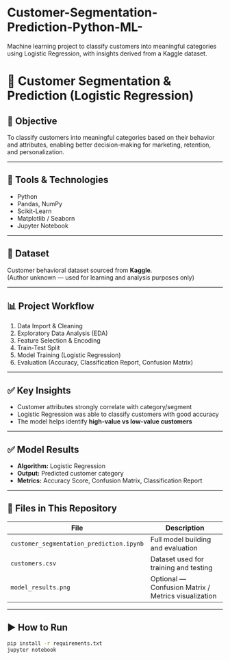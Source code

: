 # Customer-Segmentation-Prediction-Python-ML-
Machine learning project to classify customers into meaningful categories using Logistic Regression, with insights derived from a Kaggle dataset.
# 🧠 Customer Segmentation & Prediction (Logistic Regression)

## 🎯 Objective
To classify customers into meaningful categories based on their behavior and attributes, enabling better decision-making for marketing, retention, and personalization.

---

## 🧰 Tools & Technologies
- Python
- Pandas, NumPy
- Scikit-Learn
- Matplotlib / Seaborn
- Jupyter Notebook

---

## 📌 Dataset
Customer behavioral dataset sourced from **Kaggle**.  
(Author unknown — used for learning and analysis purposes only)

---

## 📊 Project Workflow
1. Data Import & Cleaning  
2. Exploratory Data Analysis (EDA)  
3. Feature Selection & Encoding  
4. Train-Test Split  
5. Model Training (Logistic Regression)  
6. Evaluation (Accuracy, Classification Report, Confusion Matrix)  

---

## ✅ Key Insights
- Customer attributes strongly correlate with category/segment
- Logistic Regression was able to classify customers with good accuracy
- The model helps identify **high-value vs low-value customers**

---

## ✅ Model Results
- **Algorithm:** Logistic Regression  
- **Output:** Predicted customer category  
- **Metrics:** Accuracy Score, Confusion Matrix, Classification Report

---

## 📌 Files in This Repository
| File | Description |
|--------|------------|
| `customer_segmentation_prediction.ipynb` | Full model building and evaluation |
| `customers.csv` | Dataset used for training and testing |
| `model_results.png` | Optional — Confusion Matrix / Metrics visualization |

---

## ▶️ How to Run
```bash
pip install -r requirements.txt
jupyter notebook
